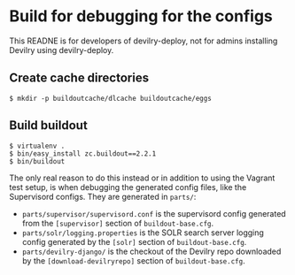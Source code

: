 # Build for debugging for the configs
This READNE is for developers of devilry-deploy, not for admins installing
Devilry using devilry-deploy.

## Create cache directories
 
    $ mkdir -p buildoutcache/dlcache buildoutcache/eggs

## Build buildout

    $ virtualenv .
    $ bin/easy_install zc.buildout==2.2.1
    $ bin/buildout


The only real reason to do this instead or in addition to using the Vagrant
test setup, is when debugging the generated config files, like the Supervisord
configs. They are generated in ``parts/``:

- ``parts/supervisor/supervisord.conf`` is the supervisord config generated
  from the ``[supervisor]`` section of ``buildout-base.cfg``.
- ``parts/solr/logging.properties`` is the SOLR search server logging config
  generated by the ``[solr]`` section of ``buildout-base.cfg``.
- ``parts/devilry-django/`` is the checkout of the Devilry repo downloaded by
  the ``[download-devilryrepo]`` section of ``buildout-base.cfg``.
